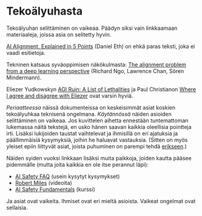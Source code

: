 # Tekoälyuhasta

Tekoälyuhan selittäminen on vaikeaa. Päädyn siksi vain linkkaamaan materiaaleja, joissa asia on selitetty hyvin.

[AI Alignment, Explained in 5 Points](https://medium.com/@daniel_eth/ai-alignment-explained-in-5-points-95e7207300e3) (Daniel Eth) on ehkä paras teksti, joka ei vaadi esitietoja.

Tekninen katsaus syväoppimisen näkökulmasta: [The alignment problem from a deep learning perspective](https://arxiv.org/abs/2209.00626) (Richard Ngo, Lawrence Chan, Sören Mindermann).

Eliezer Yudkowskyn [AGI Ruin: A List of Lethalities](https://www.alignmentforum.org/posts/uMQ3cqWDPHhjtiesc/agi-ruin-a-list-of-lethalities) ja Paul Christianon [Where I agree and disagree with Eliezer](https://www.alignmentforum.org/posts/CoZhXrhpQxpy9xw9y/where-i-agree-and-disagree-with-eliezer) ovat varsin hyviä.

*Periaatteessa* näissä dokumenteissa on keskeisimmät asiat koskien tekoälyuhkaa teknisenä ongelmana. *Käytännössä* näiden asioiden selittäminen on vaikeaa. Jos kuvittelen aihetta ennestään tuntemattoman lukemassa näitä tekstejä, en usko hänen saavan kaikkia oleellisia pointteja irti. Lisäksi lukijoiden taustat vaihtelevat ja ihmisillä on eri ajatuksia ja päällimmäisiä kysymyksiä, joihin he haluavat vastauksia. (Sitten on myös yleiset epiin liittyvät asiat, joista puhuminen on parempi tehdä [erikseen]().)

Näiden syiden vuoksi linkkaan lisäksi muita paikkoja, joiden kautta pääsee pidemmälle (mutta joita kaikkia en ole itse perannut läpi):

- [AI Safety FAQ](https://aisafety.info/) (usein kysytyt kysymykset)
- [Robert Miles](https://www.youtube.com/@RobertMilesAI) (videoita)
- [AI Safety Fundamentals](https://course.aisafetyfundamentals.com/alignment) (kurssi)

Ja asiat ovat vaikeita. Ihmiset ovat eri mieltä asioista. Vaikeat ongelmat ovat sellaisia.
